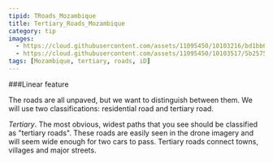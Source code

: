 ```yaml
---
tipid: TRoads_Mozambique
title: Tertiary_Roads_Mozambique
category: tip
images:
  - https://cloud.githubusercontent.com/assets/11095450/10103216/bd1bb6e2-6370-11e5-9b7d-9f30dd1e431d.png
  - https://cloud.githubusercontent.com/assets/11095450/10103517/5b257548-6372-11e5-97cc-f8d3b30ac487.png
tags: [Mozambique, tertiary, roads, iD]
---
```

###Linear feature

The roads are all unpaved, but we want to distinguish between them. We will use two classifications: residential road and tertiary road. 

*Tertiary*. The most obvious, widest paths that you see should be classified as "tertiary roads". These roads are easily seen in the drone imagery and will seem wide enough for two cars to pass. Tertiary roads connect towns, villages and major streets.
